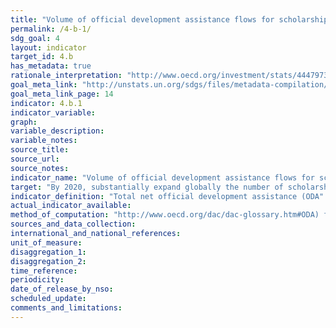 ```yaml
---
title: "Volume of official development assistance flows for scholarships by sector and type of study"
permalink: /4-b-1/
sdg_goal: 4
layout: indicator
target_id: 4.b
has_metadata: true
rationale_interpretation: "http://www.oecd.org/investment/stats/44479737.pdf"
goal_meta_link: "http://unstats.un.org/sdgs/files/metadata-compilation/Metadata-Goal-4.pdf"
goal_meta_link_page: 14
indicator: 4.b.1
indicator_variable: 
graph: 
variable_description: 
variable_notes: 
source_title: 
source_url: 
source_notes: 
indicator_name: "Volume of official development assistance flows for scholarships by sector and type of study"
target: "By 2020, substantially expand globally the number of scholarships available to developing countries, in particular least developed countries, small island developing States and African countries, for enrolment in higher education, including vocational training and information and communications technology, technical, engineering and scientific programmes, in developed countries and other developing countries."
indicator_definition: "Total net official development assistance (ODA"
actual_indicator_available: 
method_of_computation: "http://www.oecd.org/dac/dac-glossary.htm#ODA) for scholarships and student costs in donor countries (types of aid"
sources_and_data_collection: 
international_and_national_references: 
unit_of_measure: 
disaggregation_1: 
disaggregation_2: 
time_reference: 
periodicity: 
date_of_release_by_nso: 
scheduled_update: 
comments_and_limitations: 
---
```


